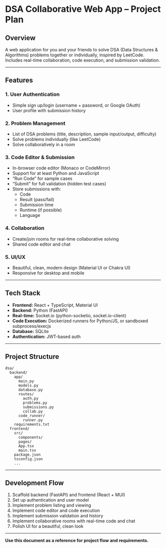 # DSA Collaborative Web App – Project Plan

## Overview
A web application for you and your friends to solve DSA (Data Structures & Algorithms) problems together or individually, inspired by LeetCode. Includes real-time collaboration, code execution, and submission validation.

---

## Features

### 1. User Authentication
- Simple sign up/login (username + password, or Google OAuth)
- User profile with submission history

### 2. Problem Management
- List of DSA problems (title, description, sample input/output, difficulty)
- Solve problems individually (like LeetCode)
- Solve collaboratively in a room

### 3. Code Editor & Submission
- In-browser code editor (Monaco or CodeMirror)
- Support for at least Python and JavaScript
- “Run Code” for sample cases
- “Submit” for full validation (hidden test cases)
- Store submissions with:
  - Code
  - Result (pass/fail)
  - Submission time
  - Runtime (if possible)
  - Language

### 4. Collaboration
- Create/join rooms for real-time collaborative solving
- Shared code editor and chat

### 5. UI/UX
- Beautiful, clean, modern design (Material UI or Chakra UI)
- Responsive for desktop and mobile

---

## Tech Stack

- **Frontend:** React + TypeScript, Material UI
- **Backend:** Python (FastAPI)
- **Real-time:** Socket.io (python-socketio, socket.io-client)
- **Code Execution:** Dockerized runners for Python/JS, or sandboxed subprocess/execjs
- **Database:** SQLite
- **Authentication:** JWT-based auth

---

## Project Structure

```
dsa/
  backend/
    app/
      main.py
      models.py
      database.py
      routes/
        auth.py
        problems.py
        submissions.py
        collab.py
      code_runner/
        runner.py
    requirements.txt
  frontend/
    src/
      components/
      pages/
      App.tsx
      main.tsx
    package.json
    tsconfig.json
    ...
```

---

## Development Flow

1. Scaffold backend (FastAPI) and frontend (React + MUI)
2. Set up authentication and user model
3. Implement problem listing and viewing
4. Implement code editor and code execution
5. Implement submission validation and history
6. Implement collaborative rooms with real-time code and chat
7. Polish UI for a beautiful, clean look

---

**Use this document as a reference for project flow and requirements.** 